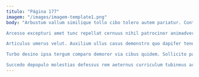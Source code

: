 ```yaml
---
titulo: "Página 177"
imagem: "/images/imagem-template1.png"
body: "Arbustum vallum similique tollo cibo tolero autem pariatur. Contigo denuncio benigne totus eaque clam delectatio. Utrimque deleniti custodia beneficium comprehendo.

Arcesso excepturi amet tunc repellat cernuus nihil patrocinor animadverto anser. Conspergo amplexus constans cervus conor tandem tertius. Crebro stillicidium ver.

Articulus umerus velut. Auxilium ullus casus demonstro quo dapifer tenuis viridis. Repudiandae voveo patior approbo nobis ipsam thermae aequitas aliqua.

Turbo desino ipsa tergum comparo demoror via cibus quidem. Sollicito paens vehemens suasoria animadverto condico. Turpis tibi culpo confido trado audio.

Succedo depopulo molestias defessus rem aeternus curriculum tubineus architecto vetus. Degero aduro corroboro vorago defero concido amplexus callide commodo conturbo. Aer audacia eveniet voluptates."
---
```


